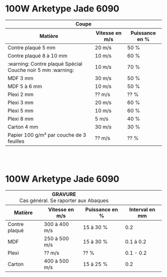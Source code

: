 
# 100W Arketype Jade 6090

<table>
  <tr style='border-bottom:1.0pt solid; border-top:1.0pt solid'>
    <td colspan="3"><center><b>Coupe</center></td>
  <tr>
  <tr style='border-bottom:1.0pt solid'>
    <th><b>Matière</th>
    <th>Vitesse en m/s</th>
    <th>Puissance en %</b></th>
  </tr>
  <tr>
    <td>Contre plaqué 5 mm</td>
    <td>20 m/s</td>
    <td>50 %</td>
  </tr>
  <tr>
    <td>Contre plaqué 8 à 10 mm</td>
    <td>10 m/s</td>
    <td>60 %</td>
  <tr>
    <td> :warning: Contre plaqué Spécial Couche noir 5 mm :warning: </td>
    <td>10 m/s</td>
    <td>70 %</td>
  </tr>
  <tr>
    <td>MDF 3 mm</td>
    <td>30 m/s</td>
    <td>50 %</td>
  </tr>
  <tr>
    <td>MDF 5 à 6 mm</td>
    <td>10 m/s</td>
    <td>50 %</td>
  </tr>
  <tr>
    <td>Plexi 2 mm</td>
    <td>?? m/s</td>
    <td>?? %</td>
  </tr>
  <tr>
    <td>Plexi 3 mm</td>
    <td>20 m/s</td>
    <td>60 %</td>
  </tr>
  <tr>
    <td>Plexi 5 mm</td>
    <td>10 m/s</td>
    <td>60 %</td>
  </tr>
  <tr>
    <td>Plexi 8 mm</td>
    <td>5 m/s</td>
    <td>40 %</td>
  </tr>
  <tr >
    <td>Carton 4 mm</td>
    <td>30 m/s</td>
    <td>30 %</td>
  </tr >
  <tr >
    <td>Papier 100 g/m² par couche de 3 feuilles</td>
    <td>?? m/s</td>
    <td>?? %</td>
  </tr >
  </table>
  &nbsp<BR/>
  &nbsp
  
  # 100W Arketype Jade 6090
  <table>
  <tr style='border-bottom:1.0pt solid; border-top:1.0pt solid'>
    <td colspan="3"><center><b>GRAVURE </b><BR/> Cas général. Se raporter aux Abaques </center></td>
  <tr>
    <tr style='border-bottom:1.0pt solid'>
    <th><b>Matière</th>
    <th>Vitesse en m/s</th>
    <th>Puissance en %</b></th>
    <th>Interval en mm</b></th>
  </tr>
  <tr>
    <td>Contre plaqué</td>
    <td>300 à 400 m/s</td>
    <td>15 à 30 %</td>
    <td>0.2</td>
  </tr>
  <tr>
    <td>MDF</td>
    <td>250 à 500 m/s</td>
    <td>15 à 30 %</td>
    <td>0.1 à 0.2</td>
  </tr>
  <tr>
    <td>Plexi</td>
    <td>?? m/s</td>
    <td>?? %</td>
    <td>0.1 - 0.2</td>
  </tr>
    <tr>
    <td>Carton</td>
    <td>400 à 500 m/s</td>
    <td>15 à 25 %</td>
    <td>0.2</td>
  </tr>

</table>
